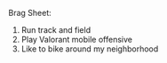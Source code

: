 Brag Sheet:

1. Run track and field
2. Play Valorant mobile offensive
3. Like to bike around my neighborhood
